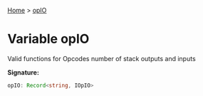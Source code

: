 [Home](../index.md) &gt; [opIO](./opio.md)

# Variable opIO

Valid functions for Opcodes number of stack outputs and inputs

<b>Signature:</b>

```typescript
opIO: Record<string, IOpIO>
```
